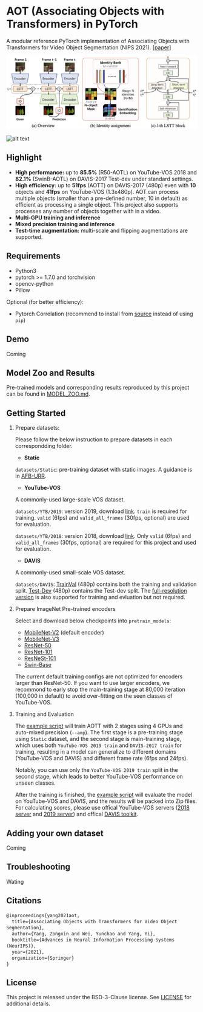 # AOT (Associating Objects with Transformers) in PyTorch


A modular reference PyTorch implementation of Associating Objects with Transformers for Video Object Segmentation (NIPS 2021). [[paper](https://arxiv.org/abs/2106.02638)]

![alt text](source/overview.png "Overview.")

![alt text](source/some_results.png "Some results.")

## Highlight
- **High performance:** up to **85.5%** (R50-AOTL) on YouTube-VOS 2018 and **82.1%** (SwinB-AOTL) on DAVIS-2017 Test-dev under standard settings. 
- **High efficiency:** up to **51fps** (AOTT) on DAVIS-2017 (480p) even with **10** objects and **41fps** on YouTube-VOS (1.3x480p). AOT can process multiple objects (smaller than a pre-defined number, 10 in default) as efficient as processing a single object. This project also supports processes any number of objects together with in a video.
- **Multi-GPU training and inference**
- **Mixed precision training and inference** 
- **Test-time augmentation:** multi-scale and flipping augmentations are supported.

## Requirements
   * Python3
   * pytorch >= 1.7.0 and torchvision
   * opencv-python
   * Pillow

Optional (for better efficiency):
   * Pytorch Correlation (recommend to install from [source](https://github.com/ClementPinard/Pytorch-Correlation-extension) instead of using `pip`)

## Demo
Coming

## Model Zoo and Results
Pre-trained models and corresponding results reproduced by this project can be found in [MODEL_ZOO.md](MODEL_ZOO.md).

## Getting Started
1. Prepare datasets:

    Please follow the below instruction to prepare datasets in each correspondding folder.
    * **Static** 
    
    `datasets/Static`: pre-training dataset with static images. A guidance is in [AFB-URR](https://github.com/xmlyqing00/AFB-URR).
    * **YouTube-VOS**

    A commonly-used large-scale VOS dataset.

    `datasets/YTB/2019`: version 2019, download [link](https://drive.google.com/drive/folders/1BWzrCWyPEmBEKm0lOHe5KLuBuQxUSwqz?usp=sharing). `train` is required for training. `valid` (6fps) and `valid_all_frames` (30fps, optional) are used for evaluation.

    `datasets/YTB/2018`: version 2018, download [link](https://drive.google.com/drive/folders/1bI5J1H3mxsIGo7Kp-pPZU8i6rnykOw7f?usp=sharing). Only `valid` (6fps) and `valid_all_frames` (30fps, optional) are required for this project and used for evaluation.

    * **DAVIS**

    A commonly-used small-scale VOS dataset.

    `datasets/DAVIS`: [TrainVal](https://data.vision.ee.ethz.ch/csergi/share/davis/DAVIS-2017-trainval-480p.zip) (480p) contains both the training and validation split. [Test-Dev](https://data.vision.ee.ethz.ch/csergi/share/davis/DAVIS-2017-test-dev-480p.zip) (480p) contains the Test-dev split. The [full-resolution version](https://davischallenge.org/davis2017/code.html) is also supported for training and evluation but not required.


2. Prepare ImageNet Pre-trained encoders

    Select and download below checkpoints into `pretrain_models`:

    - [MobileNet-V2](https://download.pytorch.org/models/mobilenet_v2-b0353104.pth) (default encoder)
    - [MobileNet-V3](https://download.pytorch.org/models/mobilenet_v3_large-8738ca79.pth)
    - [ResNet-50](https://download.pytorch.org/models/resnet50-0676ba61.pth)
    - [ResNet-101](https://download.pytorch.org/models/resnet101-63fe2227.pth)
    - [ResNeSt-101](https://github.com/zhanghang1989/ResNeSt/releases/download/weights_step1/resnest101-22405ba7.pth)
    - [Swin-Base](https://github.com/SwinTransformer/storage/releases/download/v1.0.0/swin_base_patch4_window7_224_22k.pth)

    The current default training configs are not optimized for encoders larger than ResNet-50. If you want to use larger encoders, we recommond to early stop the main-training stage at 80,000 iteration (100,000 in default) to avoid over-fitting on the seen classes of YouTube-VOS.



3. Training and Evaluation

    The [example script](train_eval.sh) will train AOTT with 2 stages using 4 GPUs and auto-mixed precision (`--amp`). The first stage is a pre-training stage using `Static` dataset, and the second stage is main-training stage, which uses both `YouTube-VOS 2019 train` and `DAVIS-2017 train` for training, resulting in a model can generalize to different domains (YouTube-VOS and DAVIS) and different frame rate (6fps and 24fps).

    Notably, you can use only the `YouTube-VOS 2019 train` split in the second stage, which leads to better YouTube-VOS performance on unseen classes.

    After the training is finished, the [example script](train_eval.sh) will evaluate the model on YouTube-VOS and DAVIS, and the results will be packed into Zip files. For calculating scores, please use offical YouTube-VOS servers ([2018 server](https://competitions.codalab.org/competitions/19544) and [2019 server](https://competitions.codalab.org/competitions/20127)) and offical [DAVIS toolkit](https://github.com/davisvideochallenge/davis2017-evaluation).


## Adding your own dataset
Coming

## Troubleshooting
Wating

## Citations
```
@inproceedings{yang2021aot,
  title={Associating Objects with Transformers for Video Object Segmentation},
  author={Yang, Zongxin and Wei, Yunchao and Yang, Yi},
  booktitle={Advances in Neural Information Processing Systems (NeurIPS)},
  year={2021},
  organization={Springer}
}
```

## License
This project is released under the BSD-3-Clause license. See [LICENSE](LICENSE) for additional details.
